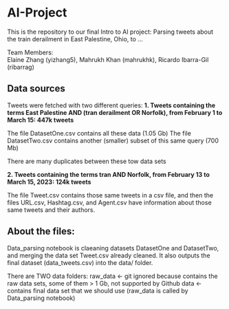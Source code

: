# AI-Project

This is the repository to our final Intro to AI project:
Parsing tweets about the train derailment in East Palestine, Ohio, to ...

Team Members:   
Elaine Zhang (yizhang5), Mahrukh Khan (mahrukhk), Ricardo Ibarra-Gil (ribarrag)  

## Data sources

Tweets were fetched with two different queries:
**1. Tweets containing the terms East Palestine AND (tran derailment OR Norfolk), from February 1 to March 15: 447k tweets**

The file DatasetOne.csv contains all these data (1.05 Gb)
The file DatasetTwo.csv contains another (smaller) subset of this same query (700 Mb)

There are many duplicates between these tow data sets

**2. Tweets containing the terms tran AND Norfolk, from February 13 to March 15, 2023: 124k tweets**

The file Tweet.csv contains those same tweets in a csv file, and then the files URL.csv, Hashtag.csv, and Agent.csv have information about those same tweets and their authors.

## About the files:

Data_parsing notebook is claeaning datasets DatasetOne and DatasetTwo, and merging the data set Tweet.csv already cleaned.
It also outputs the final dataset (data_tweets.csv) into the data/ folder.

There are TWO data folders:
raw_data <- git ignored because contains the raw data sets, some of them > 1 Gb, not supported by Github
data <- contains final data set that we should use
(raw_data is called by Data_parsing notebook)



